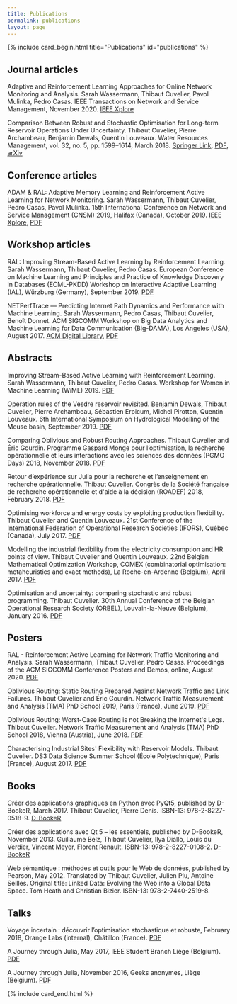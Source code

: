```yaml
---
title: Publications
permalink: publications
layout: page
---
```


{% include card_begin.html title="Publications" id="publications" %}

<h2 id="journal">Journal articles</h2>

Adaptive and Reinforcement Learning Approaches for Online Network Monitoring and Analysis. Sarah Wassermann, Thibaut Cuvelier, Pavol Mulinka, Pedro Casas.
IEEE Transactions on Network and Service Management, November 2020. [IEEE Xplore](https://ieeexplore.ieee.org/document/9256319)

Comparison Between Robust and Stochastic Optimisation for Long-term Reservoir Operations Under Uncertainty. Thibaut Cuvelier, Pierre Archambeau, Benjamin Dewals, Quentin Louveaux. Water Resources Management, vol. 32, no. 5, pp. 1599–1614, March 2018. [Springer Link](https://link.springer.com/article/10.1007/s11269-017-1893-1), [PDF](http://hdl.handle.net/2268/219394), [arXiv](https://arxiv.org/abs/1801.08892)

<h2 id="conference">Conference articles</h2>

ADAM & RAL: Adaptive Memory Learning and Reinforcement Active Learning for Network Monitoring. Sarah Wassermann, Thibaut Cuvelier, Pedro Casas, Pavol Mulinka. 15th International Conference on Network and Service Management (CNSM) 2019, Halifax (Canada), October 2019. [IEEE Xplore](https://ieeexplore.ieee.org/document/9012675), [PDF](https://hal.archives-ouvertes.fr/hal-02301393)

<h2 id="workshop">Workshop articles</h2>

RAL: Improving Stream-Based Active Learning by Reinforcement Learning. Sarah Wassermann, Thibaut Cuvelier, Pedro Casas. European Conference on Machine Learning and Principles and Practice of Knowledge Discovery in Databases (ECML-PKDD) Workshop on Interactive Adaptive Learning (IAL), Würzburg (Germany), September 2019. [PDF](https://hal.archives-ouvertes.fr/hal-02265426/)

NETPerfTrace — Predicting Internet Path Dynamics and Performance with Machine Learning. Sarah Wassermann, Pedro Casas, Thibaut Cuvelier, Benoît Donnet. ACM SIGCOMM Workshop on Big Data Analytics and Machine Learning for Data Communication (Big-DAMA), Los Angeles (USA), August 2017. [ACM Digital Library](https://dl.acm.org/doi/abs/10.1145/3098593.3098599), [PDF](http://hdl.handle.net/2268/211667)

<h2 id="abstract">Abstracts</h2>

Improving Stream-Based Active Learning with Reinforcement Learning. Sarah Wassermann, Thibaut Cuvelier, Pedro Casas. Workshop for Women in Machine Learning (WiML) 2019. [PDF](https://hal.archives-ouvertes.fr/hal-02375296)

Operation rules of the Vesdre reservoir revisited. Benjamin Dewals, Thibaut Cuvelier, Pierre Archambeau, Sébastien Erpicum, Michel Pirotton, Quentin Louveaux. 6th International Symposium on Hydrological Modelling of the Meuse basin, September 2019. [PDF](http://hdl.handle.net/2268/239415)

Comparing Oblivious and Robust Routing Approaches. Thibaut Cuvelier and Éric Gourdin. Programme Gaspard Monge pour l’optimisation, la recherche opérationnelle et leurs interactions avec les sciences des données (PGMO Days) 2018, November 2018. [PDF](http://hdl.handle.net/2268/229784)

Retour d’expérience sur Julia pour la recherche et l’enseignement en recherche opérationnelle. Thibaut Cuvelier. Congrès de la Société française de recherche opérationnelle et d'aide à la décision (ROADEF) 2018, February 2018. [PDF](http://hdl.handle.net/2268/220267)

Optimising workforce and energy costs by exploiting production flexibility. Thibaut Cuvelier and Quentin Louveaux. 21st Conference of the International Federation of Operational Research Societies (IFORS), Québec (Canada), July 2017. [PDF](http://hdl.handle.net/2268/207330)

Modelling the industrial flexibility from the electricity consumption and HR points of view. Thibaut Cuvelier and Quentin Louveaux. 22nd Belgian Mathematical Optimization Workshop, COMEX (combinatorial optimisation: metaheuristics and exact methods), La Roche-en-Ardenne (Belgium), April 2017. [PDF](http://hdl.handle.net/2268/209469)

Optimisation and uncertainty: comparing stochastic and robust programming. Thibaut Cuvelier. 30th Annual Conference of the Belgian Operational Research Society (ORBEL), Louvain-la-Neuve (Belgium), January 2016. [PDF](http://hdl.handle.net/2268/197081)

<h2 id="poster">Posters</h2>

RAL - Reinforcement Active Learning for Network Traffic Monitoring and Analysis. Sarah Wassermann, Thibaut Cuvelier, Pedro Casas. Proceedings of the ACM SIGCOMM Conference Posters and Demos, online, August 2020. [PDF](https://hal.archives-ouvertes.fr/hal-02932839)

Oblivious Routing: Static Routing Prepared Against Network Traffic and Link Failures. Thibaut Cuvelier and Éric Gourdin. Network Traffic Measurement and Analysis (TMA) PhD School 2019, Paris (France), June 2019. [PDF](https://hal.archives-ouvertes.fr/hal-02161708/)

Oblivious Routing: Worst-Case Routing is not Breaking the Internet's Legs. Thibaut Cuvelier. Network Traffic Measurement and Analysis (TMA) PhD School 2018, Vienna (Austria), June 2018. [PDF](http://hdl.handle.net/2268/227128)

Characterising Industrial Sites' Flexibility with Reservoir Models. Thibaut Cuvelier. DS3 Data Science Summer School (École Polytechnique), Paris (France), August 2017. [PDF](http://hdl.handle.net/2268/212703)

<h2 id="book">Books</h2>

Créer des applications graphiques en Python avec PyQt5, published by D-BookeR, March 2017. Thibaut Cuvelier, Pierre Denis. ISBN-13: 978-2-8227-0518-9. [D-BookeR](https://www.d-booker.fr/qt-python/376-creer-des-applications-graphiques-en-python-avec-pyqt.html)

Créer des applications avec Qt 5 – les essentiels, published by D-BookeR, November 2013. Guillaume Belz, Thibaut Cuvelier, Ilya Diallo, Louis du Verdier, Vincent Meyer, Florent Renault. ISBN-13: 978-2-8227-0108-2. [D-BookeR](https://www.d-booker.fr/qt-5-les-essentiels/110-qt-5-les-essentiels.html)

Web sémantique : méthodes et outils pour le Web de données, published by Pearson, May 2012. Translated by Thibaut Cuvelier, Julien Plu, Antoine Seilles. Original title: Linked Data: Evolving the Web into a Global Data Space. Tom Heath and Christian Bizier. ISBN-13: 978-2-7440-2519-8. 

<h2 id="talk">Talks</h2>

Voyage incertain : découvrir l’optimisation stochastique et robuste, February 2018, Orange Labs (internal), Châtillon (France). [PDF](http://hdl.handle.net/2268/219824)

A Journey through Julia, May 2017, IEEE Student Branch Liège (Belgium). [PDF](http://hdl.handle.net/2268/210211)

A Journey through Julia, November 2016, Geeks anonymes, Liège (Belgium). [PDF](http://hdl.handle.net/2268/203491)

{% include card_end.html %}
